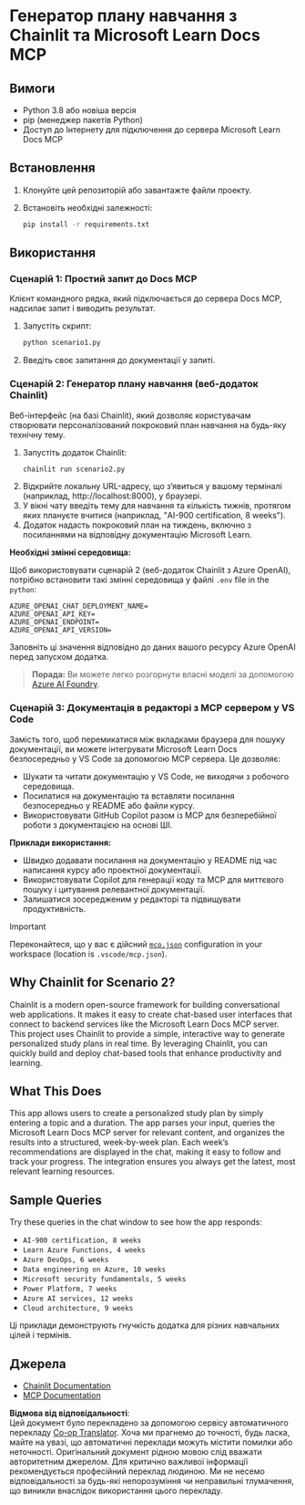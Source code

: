 <!--
CO_OP_TRANSLATOR_METADATA:
{
  "original_hash": "a05fb941810e539147fec53aaadbb6fd",
  "translation_date": "2025-06-21T14:33:41+00:00",
  "source_file": "09-CaseStudy/docs-mcp/solution/python/README.md",
  "language_code": "uk"
}
-->
# Генератор плану навчання з Chainlit та Microsoft Learn Docs MCP

## Вимоги

- Python 3.8 або новіша версія
- pip (менеджер пакетів Python)
- Доступ до Інтернету для підключення до сервера Microsoft Learn Docs MCP

## Встановлення

1. Клонуйте цей репозиторій або завантажте файли проекту.
2. Встановіть необхідні залежності:

   ```bash
   pip install -r requirements.txt
   ```

## Використання

### Сценарій 1: Простий запит до Docs MCP
Клієнт командного рядка, який підключається до сервера Docs MCP, надсилає запит і виводить результат.

1. Запустіть скрипт:
   ```bash
   python scenario1.py
   ```
2. Введіть своє запитання до документації у запиті.

### Сценарій 2: Генератор плану навчання (веб-додаток Chainlit)
Веб-інтерфейс (на базі Chainlit), який дозволяє користувачам створювати персоналізований покроковий план навчання на будь-яку технічну тему.

1. Запустіть додаток Chainlit:
   ```bash
   chainlit run scenario2.py
   ```
2. Відкрийте локальну URL-адресу, що з’явиться у вашому терміналі (наприклад, http://localhost:8000), у браузері.
3. У вікні чату введіть тему для навчання та кількість тижнів, протягом яких плануєте вчитися (наприклад, "AI-900 certification, 8 weeks").
4. Додаток надасть покроковий план на тиждень, включно з посиланнями на відповідну документацію Microsoft Learn.

**Необхідні змінні середовища:**

Щоб використовувати сценарій 2 (веб-додаток Chainlit з Azure OpenAI), потрібно встановити такі змінні середовища у файлі `.env` file in the `python`:

```
AZURE_OPENAI_CHAT_DEPLOYMENT_NAME=
AZURE_OPENAI_API_KEY=
AZURE_OPENAI_ENDPOINT=
AZURE_OPENAI_API_VERSION=
```

Заповніть ці значення відповідно до даних вашого ресурсу Azure OpenAI перед запуском додатка.

> **Порада:** Ви можете легко розгорнути власні моделі за допомогою [Azure AI Foundry](https://ai.azure.com/).

### Сценарій 3: Документація в редакторі з MCP сервером у VS Code

Замість того, щоб перемикатися між вкладками браузера для пошуку документації, ви можете інтегрувати Microsoft Learn Docs безпосередньо у VS Code за допомогою MCP сервера. Це дозволяє:
- Шукати та читати документацію у VS Code, не виходячи з робочого середовища.
- Посилатися на документацію та вставляти посилання безпосередньо у README або файли курсу.
- Використовувати GitHub Copilot разом із MCP для безперебійної роботи з документацією на основі ШІ.

**Приклади використання:**
- Швидко додавати посилання на документацію у README під час написання курсу або проектної документації.
- Використовувати Copilot для генерації коду та MCP для миттєвого пошуку і цитування релевантної документації.
- Залишатися зосередженим у редакторі та підвищувати продуктивність.

> [!IMPORTANT]
> Переконайтеся, що у вас є дійсний [`mcp.json`](../../../../../../09-CaseStudy/docs-mcp/solution/scenario3/mcp.json) configuration in your workspace (location is `.vscode/mcp.json`).

## Why Chainlit for Scenario 2?

Chainlit is a modern open-source framework for building conversational web applications. It makes it easy to create chat-based user interfaces that connect to backend services like the Microsoft Learn Docs MCP server. This project uses Chainlit to provide a simple, interactive way to generate personalized study plans in real time. By leveraging Chainlit, you can quickly build and deploy chat-based tools that enhance productivity and learning.

## What This Does

This app allows users to create a personalized study plan by simply entering a topic and a duration. The app parses your input, queries the Microsoft Learn Docs MCP server for relevant content, and organizes the results into a structured, week-by-week plan. Each week’s recommendations are displayed in the chat, making it easy to follow and track your progress. The integration ensures you always get the latest, most relevant learning resources.

## Sample Queries

Try these queries in the chat window to see how the app responds:

- `AI-900 certification, 8 weeks`
- `Learn Azure Functions, 4 weeks`
- `Azure DevOps, 6 weeks`
- `Data engineering on Azure, 10 weeks`
- `Microsoft security fundamentals, 5 weeks`
- `Power Platform, 7 weeks`
- `Azure AI services, 12 weeks`
- `Cloud architecture, 9 weeks`

Ці приклади демонструють гнучкість додатка для різних навчальних цілей і термінів.

## Джерела

- [Chainlit Documentation](https://docs.chainlit.io/)
- [MCP Documentation](https://github.com/MicrosoftDocs/mcp)

**Відмова від відповідальності**:  
Цей документ було перекладено за допомогою сервісу автоматичного перекладу [Co-op Translator](https://github.com/Azure/co-op-translator). Хоча ми прагнемо до точності, будь ласка, майте на увазі, що автоматичні переклади можуть містити помилки або неточності. Оригінальний документ рідною мовою слід вважати авторитетним джерелом. Для критично важливої інформації рекомендується професійний переклад людиною. Ми не несемо відповідальності за будь-які непорозуміння чи неправильні тлумачення, що виникли внаслідок використання цього перекладу.